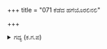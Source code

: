 +++
title = "071 ಕೆಡೆದ ಹಗೆಯೊರಲಿನಲಿ"

+++

<details><summary>ಗದ್ಯ (ಕ.ಗ.ಪ) </summary>

71. ಕೆಳಗೆ ಬಿದ್ದ ಶತ್ರುವಿನ ಕೂಗಿನಿಂದ ಕಿವಿ, ಒಂದೇ ಸಮನೆ ನೋಡುತ್ತಿದ್ದುದರಿಂದ ಕಣ್ಣು, ಆ ದುಷ್ಟನ ದೇಹವನ್ನು ಕಡಿದು ಕೆಡವಿದುದರಿಂದ ಮೈ, ಶತ್ರುವಿನ ಮಾಂಸದ ವಾಸನೆಯಿಂದ ಮೂಗು, ದುಷ್ಟನ ರಕ್ತವನ್ನು ಕುಡಿದುದರಿಂದ ನಾಲಗೆ - ಇವುಗಳಿಗೆ ಸಂತೋಷವುಂಟಾಯಿತು. ಇದರಿಂದ ಕಲಿಭೀಮನ ಪಂಚೇಂದ್ರಿಯಗಳಿಗೆ ಸೊಕ್ಕಿದಷ್ಟು ಸಂತೋಷವಾಯಿತು.
</details>
